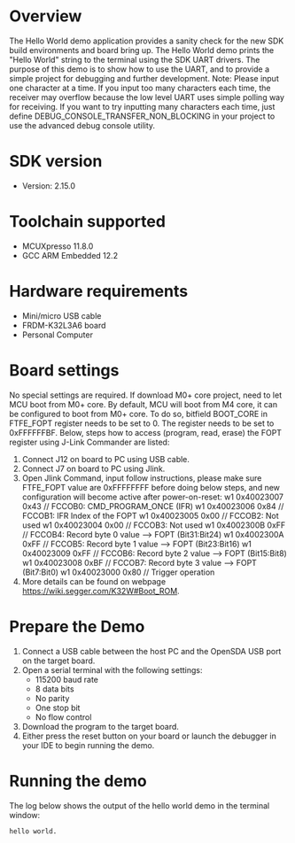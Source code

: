 Overview
========
The Hello World demo application provides a sanity check for the new SDK build environments and board bring up. The Hello
World demo prints the "Hello World" string to the terminal using the SDK UART drivers. The purpose of this demo is to
show how to use the UART, and to provide a simple project for debugging and further development.
Note: Please input one character at a time. If you input too many characters each time, the receiver may overflow
because the low level UART uses simple polling way for receiving. If you want to try inputting many characters each time,
just define DEBUG_CONSOLE_TRANSFER_NON_BLOCKING in your project to use the advanced debug console utility.

SDK version
===========
- Version: 2.15.0

Toolchain supported
===================
- MCUXpresso  11.8.0
- GCC ARM Embedded  12.2

Hardware requirements
=====================
- Mini/micro USB cable
- FRDM-K32L3A6 board
- Personal Computer

Board settings
==============
No special settings are required.
If download M0+ core project, need to let MCU boot from M0+ core. By default, MCU will boot from M4 core, it can
be configured to boot from M0+ core. To do so, bitfield BOOT_CORE in FTFE_FOPT register needs to be set to 0.
The register needs to be set to 0xFFFFFFBF. Below, steps how to access (program, read, erase) the FOPT register
using J-Link Commander are listed:
1. Connect J12 on board to PC using USB cable.
2. Connect J7 on board to PC using Jlink.
3. Open Jlink Command, input follow instructions, please make sure FTFE_FOPT value are 0xFFFFFFFF before doing
   below steps, and new configuration will become active after power-on-reset:
    w1 0x40023007 0x43  // FCCOB0: CMD_PROGRAM_ONCE (IFR)
    w1 0x40023006 0x84  // FCCOB1: IFR Index of the FOPT
    w1 0x40023005 0x00  // FCCOB2: Not used
    w1 0x40023004 0x00  // FCCOB3: Not used
    w1 0x4002300B 0xFF  // FCCOB4: Record byte 0 value --> FOPT (Bit31:Bit24)
    w1 0x4002300A 0xFF  // FCCOB5: Record byte 1 value --> FOPT (Bit23:Bit16)
    w1 0x40023009 0xFF  // FCCOB6: Record byte 2 value --> FOPT (Bit15:Bit8)
    w1 0x40023008 0xBF  // FCCOB7: Record byte 3 value --> FOPT (Bit7:Bit0)
    w1 0x40023000 0x80  // Trigger operation
4. More details can be found on webpage https://wiki.segger.com/K32W#Boot_ROM.


Prepare the Demo
================
1.  Connect a USB cable between the host PC and the OpenSDA USB port on the target board. 
2.  Open a serial terminal with the following settings:
    - 115200 baud rate
    - 8 data bits
    - No parity
    - One stop bit
    - No flow control
3.  Download the program to the target board.
4.  Either press the reset button on your board or launch the debugger in your IDE to begin running the demo.

Running the demo
================
The log below shows the output of the hello world demo in the terminal window:
~~~~~~~~~~~~~~~~~~~~~~~~~~~~~~~~~~~
hello world.
~~~~~~~~~~~~~~~~~~~~~~~~~~~~~~~~~~~
